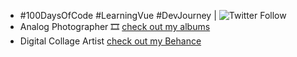 






- #100DaysOfCode #LearningVue #DevJourney | ![Twitter Follow](https://img.shields.io/twitter/follow/ted2xmen?style=social)
- Analog Photographer 🎞️ [check out my albums](https://www.lomography.com/homes/lunaparkbuyucusu/albums)
- Digital Collage Artist [check out my Behance](https://www.behance.net/Ted2xmen)
